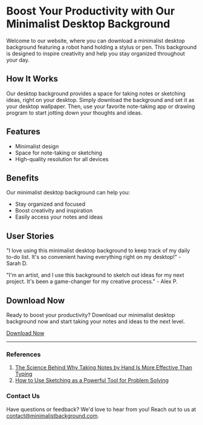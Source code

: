 <!--font:Cormorant Garamond-->

# Boost Your Productivity with Our Minimalist Desktop Background

Welcome to our website, where you can download a minimalist desktop background featuring a robot hand holding a stylus or pen. This background is designed to inspire creativity and help you stay organized throughout your day.

## How It Works

Our desktop background provides a space for taking notes or sketching ideas, right on your desktop. Simply download the background and set it as your desktop wallpaper. Then, use your favorite note-taking app or drawing program to start jotting down your thoughts and ideas.

## Features

- Minimalist design
- Space for note-taking or sketching
- High-quality resolution for all devices

## Benefits

Our minimalist desktop background can help you:

- Stay organized and focused
- Boost creativity and inspiration
- Easily access your notes and ideas

## User Stories

"I love using this minimalist desktop background to keep track of my daily to-do list. It's so convenient having everything right on my desktop!" - Sarah D.

"I'm an artist, and I use this background to sketch out ideas for my next project. It's been a game-changer for my creative process." - Alex P.

## Download Now

Ready to boost your productivity? Download our minimalist desktop background now and start taking your notes and ideas to the next level.

[Download Now](#download)

---

### References

1. [The Science Behind Why Taking Notes by Hand Is More Effective Than Typing](#handwriting)
2. [How to Use Sketching as a Powerful Tool for Problem Solving](#sketching)

### Contact Us

Have questions or feedback? We'd love to hear from you! Reach out to us at [contact@minimalistbackground.com](mailto:contact@minimalistbackground.com).

<!--

Write me content for website with wallpaper which alt text is:

"A wallpaper featuring a minimalist graphic of a robot hand holding a stylus or pen, with a space for taking notes or sketching ideas."

The name/title of the page should not be 1:1 copy of the alt text but rather a real content of the website which is using this wallpaper.

- Use markdown format 
- Start with heading
- Heading should be short and concise
- The content should look like a real website 
- The website should not be about the wallpaper, wallpaper is just a related background
- Heading should be contain work "wallpaper" or "background"
- Include real sections like references, contact, user stories, etc. use things relevant to the page purpose.
- Feel free to use structure like headings, bullets, numbering, blockquotes, paragraphs, horizontal lines, etc.
- You can use formatting like bold or _italic_
- You can include UTF-8 emojis
- Links should be only #hash anchors (and you can refer to the document itself)
- Do not include images


---


# The Productivity Wallpaper

Welcome to The Productivity Wallpaper, where you can download our minimalist wallpaper featuring a robot hand holding a stylus or pen. This wallpaper is designed to inspire creativity and help you stay organized throughout your day.

## How It Works

Our wallpaper provides a space for taking notes or sketching ideas, right on your desktop. Simply download the wallpaper and set it as your background. Then, use your favorite note-taking app or drawing program to start jotting down your thoughts and ideas.

## Features

- Minimalist design
- Space for note-taking or sketching
- High-quality resolution for all devices

## Benefits

Our Productivity Wallpaper can help you:

- Stay organized and focused
- Boost creativity and inspiration
- Easily access your notes and ideas

## User Stories

"I love using The Productivity Wallpaper to keep track of my daily to-do list. It's so convenient having everything right on my desktop!" - Sarah D.

"I'm an artist, and I use this wallpaper to sketch out ideas for my next project. It's been a game-changer for my creative process." - Alex P.

## Download Now

Ready to boost your productivity? Download our wallpaper now and start taking your notes and ideas to the next level.

[Download Now](#download)

---

### References

1. [The Science Behind Why Taking Notes by Hand Is More Effective Than Typing](#handwriting)
2. [How to Use Sketching as a Powerful Tool for Problem Solving](#sketching)

### Contact Us

Have questions or feedback? We'd love to hear from you! Reach out to us at [contact@productivitywallpaper.com](mailto:contact@productivitywallpaper.com).


---


Heading should not include word "wallpaper". The website should not be about the wallpaper itself, wallpaper is just a related background, rewrite whole content.


---


# Boost Your Productivity with Our Minimalist Desktop Background

Welcome to our website, where you can download a minimalist desktop background featuring a robot hand holding a stylus or pen. This background is designed to inspire creativity and help you stay organized throughout your day.

## How It Works

Our desktop background provides a space for taking notes or sketching ideas, right on your desktop. Simply download the background and set it as your desktop wallpaper. Then, use your favorite note-taking app or drawing program to start jotting down your thoughts and ideas.

## Features

- Minimalist design
- Space for note-taking or sketching
- High-quality resolution for all devices

## Benefits

Our minimalist desktop background can help you:

- Stay organized and focused
- Boost creativity and inspiration
- Easily access your notes and ideas

## User Stories

"I love using this minimalist desktop background to keep track of my daily to-do list. It's so convenient having everything right on my desktop!" - Sarah D.

"I'm an artist, and I use this background to sketch out ideas for my next project. It's been a game-changer for my creative process." - Alex P.

## Download Now

Ready to boost your productivity? Download our minimalist desktop background now and start taking your notes and ideas to the next level.

[Download Now](#download)

---

### References

1. [The Science Behind Why Taking Notes by Hand Is More Effective Than Typing](#handwriting)
2. [How to Use Sketching as a Powerful Tool for Problem Solving](#sketching)

### Contact Us

Have questions or feedback? We'd love to hear from you! Reach out to us at [contact@minimalistbackground.com](mailto:contact@minimalistbackground.com).

-->
